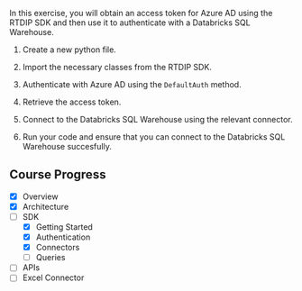 In this exercise, you will obtain an access token for Azure AD using the RTDIP SDK and then use it to authenticate with a Databricks SQL Warehouse.

1. Create a new python file.

2. Import the necessary classes from the RTDIP SDK.

3. Authenticate with Azure AD using the `DefaultAuth` method.

4. Retrieve the access token.

5. Connect to the Databricks SQL Warehouse using the relevant connector.

6. Run your code and ensure that you can connect to the Databricks SQL Warehouse succesfully.

## Course Progress
-   [X] Overview
-   [X] Architecture
-   [ ] SDK
    *   [X] Getting Started
    *   [X] Authentication
    *   [X] Connectors
    *   [ ] Queries
-   [ ] APIs
-   [ ] Excel Connector
